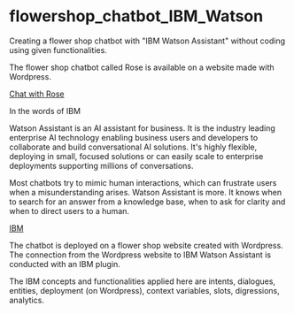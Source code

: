 # flowershop_chatbot_IBM_Watson
Creating a flower shop chatbot with "IBM Watson Assistant" without coding using given functionalities.

The flower shop chatbot called Rose is available on a website made with Wordpress.

<a href="https://rolfchung.intelaedu.com/" target="_blank">Chat with Rose</a> 

In the words of IBM

Watson Assistant is an AI assistant for business. It is the industry leading enterprise AI technology enabling business users and developers to collaborate and build conversational AI solutions. It's highly flexible, deploying in small, focused solutions or can easily scale to enterprise deployments supporting millions of conversations.

Most chatbots try to mimic human interactions, which can frustrate users when a misunderstanding arises. Watson Assistant is more. It knows when to search for an answer from a knowledge base, when to ask for clarity and when to direct users to a human.

<a href="https://www.ibm.com/cloud/watson-assistant/" target="_blank">IBM</a> 

The chatbot is deployed on a flower shop website created with Wordpress. The connection from the Wordpress website to IBM Watson Assistant is conducted with an IBM plugin. 

The IBM concepts and functionalities applied here are intents, dialogues, entities, deployment (on Wordpress), context variables,
slots, digressions, analytics.
